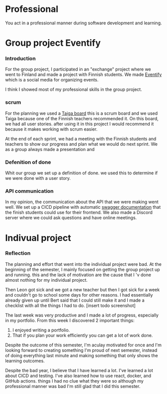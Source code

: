 # Professional
You act in a professional manner during software development and learning.

# Group project Eventify
### Introduction
For the group project, I participated in an "exchange" project where we went to Finland and made a project with Finnish students. We made [Eventify](https://github.com/Eeventify/main) which is a social media for organizing events.

I think I showed most of my professional skills in the group project.

### scrum
For the planning we used a [Taiga board](https://tree.taiga.io) this is a scrum board and we used Taiga because one of the Finnish teachers recommended it. On this board, we had all user stories. after using it in this project I would recommend it because it makes working with scrum easier. 

At the end of each sprint, we had a meeting with the Finnish students and teachers to show our progress and plan what we would do next sprint. We as a group always made a presentation and 

### Defenition of done
Whit our group we set up a definition of done. we used this to determine if we were done with a user story. 

### API communication
In my opinion, the communication about the API that we were making went well. We set up a CICD pipeline with automatic [swagger documentation](https://eeventify.github.io/main/) that the finish students could use for their frontend. We also made a Discord server where we could ask questions and have online meetings.


# Indivual project

### Reflection
The planning and effort that went into the individual project were bad. At the beginning of the semester, I mainly focused on getting the group project up and running. this and the lack of motivation are the cause that I 'v done almost nothing for my individual project. 

Then Leon got sick and we got a new teacher but then I got sick for a week and couldn't go to school some days for other reasons. I had essentially already given up until Bert said that I could still make it and I made a checklist with all the things I had to do.
[insert todo screenshot]

The last week was very productive and I made a lot of progress, especially in my portfolio. From this week I discovered 2 important things:
 1. I enjoyed writing a portfolio.
 2. That if you plan your work efficiently you can get a lot of work done.

Despite the outcome of this semester, I'm aculay motivated for once and I'm looking forward to creating something I'm proud of next semester, instead of doing everything last minute and making something that only shows the learning outcomes.

Despite the bad year, I believe that I have learned a lot. I've learned a lot about CICD and testing. I've also learned how to use react, docker, and GitHub actions. things I had no clue what they were so although my professional manner was bad I'm still glad that I did this semester.